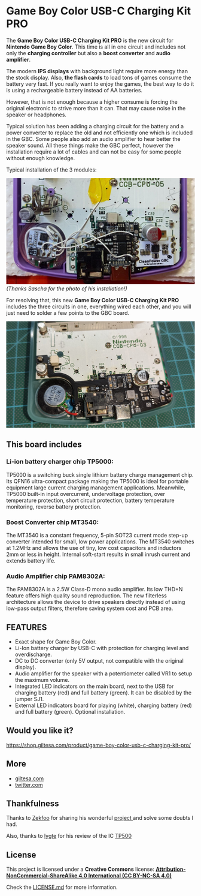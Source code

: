 

# Game Boy Color USB-C Charging Kit PRO

The **Game Boy Color USB-C Charging Kit PRO** is the new circuit for **Nintendo Game Boy Color**. This time is all in one circuit and includes not only the **charging controller** but also a **boost converter** and **audio amplifier**.

The modern **IPS displays** with background light require more energy than the stock display. Also, **the flash cards** to load tons of games consume the battery very fast. If you really want to enjoy the games, the best way to do it is using a rechargeable battery instead of AA batteries.

However, that is not enough because a higher consume is forcing the original electronic to strive more than it can. That may cause noise in the speaker or headphones.

Typical solution has been adding a charging circuit for the battery and a power converter to replace the old and not efficiently one which is included in the GBC. Some people also add an audio amplifier to hear better the speaker sound. All these things make the GBC perfect, however the installation require a lot of cables and can not be easy for some people without enough knowledge.

Typical installation of the 3 modules:

![GBC](https://raw.githubusercontent.com/giltesa/Game-Boy-Color-USB-C-Charging-Kit-Pro/master/4.%20Photos/main/Sascha.jpg)
*(Thanks Sascha for the photo of his installation!)*

For resolving that, this new **Game Boy Color USB-C Charging Kit PRO** includes the three circuits in one, everything wired each other, and you will just need to solder a few points to the GBC board.

![GBC](https://raw.githubusercontent.com/giltesa/Game-Boy-Color-USB-C-Charging-Kit-Pro/master/4.%20Photos/main/gbc-pro-installed-1.jpg)

## This board includes

### Li-ion battery charger chip TP5000:
TP5000 is a switching buck single lithium battery charge management chip. Its QFN16 ultra-compact package making the TP5000 is ideal for portable equipment large current charging management applications. Meanwhile, TP5000 built-in input overcurrent, undervoltage protection, over temperature protection, short circuit protection, battery temperature monitoring, reverse battery protection.


### Boost Converter chip MT3540:
The MT3540 is a constant frequency, 5-pin SOT23 current mode step-up converter intended for small, low power applications. The MT3540 switches at 1.2MHz and allows the use of tiny, low cost capacitors and inductors 2mm or less in height. Internal soft-start results in small inrush current and extends battery life.


### Audio Amplifier chip PAM8302A:
The PAM8302A is a 2.5W Class-D mono audio amplifier. Its low THD+N feature offers high quality sound reproduction. The new filterless architecture allows the device to drive speakers directly instead of using low-pass output filters, therefore saving system cost and PCB area.


## FEATURES

-   Exact shape for Game Boy Color.
-   Li-Ion battery charger by USB-C with protection for charging level and overdischarge.
-   DC to DC converter (only 5V output, not compatible with the original display).
-   Audio amplifier for the speaker with a potentiometer called VR1 to setup the maximum volume.
-   Integrated LED indicators on the main board, next to the USB for charging battery (red) and full battery (green). It can be disabled by the jumper SJ1.
-   External LED indicators board for playing (white), charging battery (red) and full battery (green). Optional installation.


## Would you like it?

https://shop.giltesa.com/product/game-boy-color-usb-c-charging-kit-pro/


## More

- [giltesa.com](https://giltesa.com "giltesa.com")
- [twitter.com](https://twitter.com/giltesa/status/1503669454852481024 "twitter.com")


## Thankfulness

Thanks to [Zekfoo](https://github.com/Zekfoo/) for sharing his wonderful [project ](https://github.com/Zekfoo/CGZ) and solve some doubts I had.

Also, thanks to [lygte](https://lygte-info.dk) for his review of the IC [TP500](https://lygte-info.dk/review/Review%20Charger%20TP5000%204.2-3.6V%20module%20UK.html)


## License

This project is licensed under a **Creative Commons** license:
**[Attribution-NonCommercial-ShareAlike 4.0 International (CC BY-NC-SA 4.0) ](https://creativecommons.org/licenses/by-nc-sa/4.0/)**

Check the [LICENSE.md](LICENSE.md) for more information.